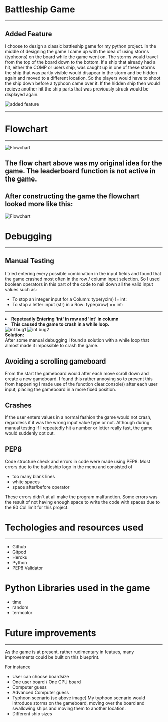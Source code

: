 # Battleship Game
---
## Added Feature

I choose to design a classic battleship game for my python project. In the middle of designing the game
I came up with the idea of using storms (typhoons) on the board while the game went on. The storms would
travel from the top of the board down to the bottom. If a ship that already had a hit, either the COMP or users ship, 
was caught up in one of these storms the ship that was partly visible would disapear in the storm and be
hidden again and moved to a different location. So the players would have to shoot the ship down before
a typhoon came over it. If the hidden ship then would recieve another hit the ship parts that was previously
struck would be displayed again.

![added feature](https://github.com/ThomasSpare/Battleships.spare/blob/main/documentation/Venn_diagram.png)

---

# Flowchart
---
![Flowchart](https://github.com/ThomasSpare/Battleships.spare/blob/main/documentation/Battleships_Flowchart.png)

## The flow chart above was my original idea for the game. The leaderboard function is not active in the game.



## After constructing the game the flowchart looked more like this:
![Flowchart](https://github.com/ThomasSpare/Battleships.spare/blob/main/documentation/images/Battleship_end_flow.png)



# Debugging
---

## Manual Testing

I tried entering every possible combination in the input fields and found that the game crashed
most often in the row / column input selection. So I used boolean operators in this part of the code to
nail down all the valid input values such as:
- To stop an integer input for a Column: type(yclm) != int:
- To stop a letter input (str) in a Row: type(xrow) == int:

---

**<li>Repeteadly Entering 'int' in row and 'int' in column<li>**
**This caused the game to crash in a while loop.**<br>
![int bug1](https://github.com/ThomasSpare/Battleships.spare/blob/main/documentation/Bugs/int_bug.jpg)
![int bug2](https://github.com/ThomasSpare/Battleships.spare/blob/main/documentation/Bugs/int2_bug.jpg)<br>
**Solution:**<br>
After some manual debugging I found a solution with a while loop that 
almost made it impossible to crash the game.

## Avoiding a scrolling gameboard
From the start the gameboard would after each move scroll down and create a new
gameboard. I found this rather annoying so to prevent this from happening I
made use of the function clear.console() after each user input, placing the
gameboard in a more fixed position.

## Crashes
If the user enters values in a normal fashion the game would not crash, regardless 
if it was the wrong input value type or not. Although during manual
testing if I repeatedly hit a number or letter really fast, 
the game would suddenly opt out.
  
## PEP8
Code structure check and errors in code were made using PEP8. Most errors due to the battleship logo
in the menu and consisted of 
- too many blank lines
- white spaces 
- space after/before operator

These errors didn´t at all make the program malfunction. Some errors was the result of not having
enough space to write the code with spaces due to the 80 Col limit for this project.





# Techologies and resources used
---

- Github
- Gitpod
- Heroku
- Python
- PEP8 Validator

# Python Libraries used in the game

- time
- random
- termcolor



# Future improvements
---
As the game is at present, rather rudimentary in featues, many
improvements could be built on this blueprint. 

For instance
- User can choose boardsize
- One user board / One CPU board
- Computer guess
- Advanced Computer guess
- Typhoon scenario  (se above image)
My typhoon scenario would introduce storms on the gameboard, moving over the board and
swallowing ships and moving them to another location.
- Different ship sizes




